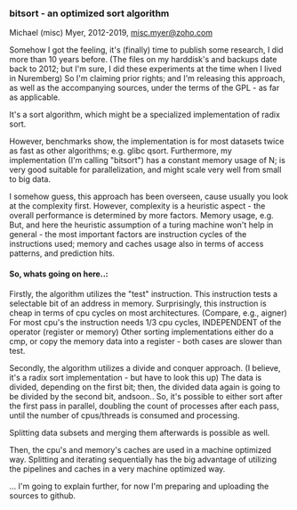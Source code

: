 ### bitsort - an optimized sort algorithm

Michael (misc) Myer, 2012-2019, misc.myer@zoho.com


Somehow I got the feeling, 
it's (finally) time to publish some research,
I did more than 10 years before. (The files on my harddisk's and backups date back to 2012;
but I'm sure, I did these experiments at the time when I lived in Nuremberg)
So I'm claiming prior rights; and I'm releasing this approach, as well as the accompanying sources, 
under the terms of the GPL - as far as applicable.

It's a sort algorithm, which might be a specialized implementation of radix sort.

However, benchmarks show, the implementation is for most datasets twice as fast as other algorithms;
e.g. glibc qsort. 
Furthermore, my implementation (I'm calling "bitsort") has a constant memory usage of N;
is very good suitable for parallelization, and might scale very well from small to big data.

I somehow guess, this approach has been overseen, cause usually you look at the complexity first.
However, complexity is a heuristic aspect - the overall performance is determined by more factors.
Memory usage, e.g. But, and here the heuristic assumption of a turing machine won't help
in general - the most important factors are instruction cycles of the instructions used;
memory and caches usage also in terms of access patterns, and prediction hits.


#### So, whats going on here..:

Firstly, the algorithm utilizes the "test" instruction.
This instruction tests a selectable bit of an address in memory.
Surprisingly, this instruction is cheap in terms of cpu cycles on most architectures.
(Compare, e.g., aigner) 
For most cpu's the instruction needs 1/3 cpu cycles, INDEPENDENT of the operator (register or memory)
Other sorting implementations either do a cmp, or copy the memory data into a register - 
both cases are slower than test.


Secondly, the algorithm utilizes a divide and conquer approach. 
(I believe, it's a radix sort implementation - but have to look this up)
The data is divided, depending on the first bit;
then, the divided data again is going to be divided by the second bit, andsoon..
So, it's possible to either sort after the first pass in parallel, doubling the count
of processes after each pass, until the number of cpus/threads is consumed and processing.

Splitting data subsets and merging them afterwards is possible as well.


Then, the cpu's and memory's caches are used in a machine optimized way.
Splitting and iterating sequentially has the big advantage of utilizing the pipelines and caches
in a very machine optimized way.


... I'm going to explain further, for now I'm preparing and uploading the sources to github.
